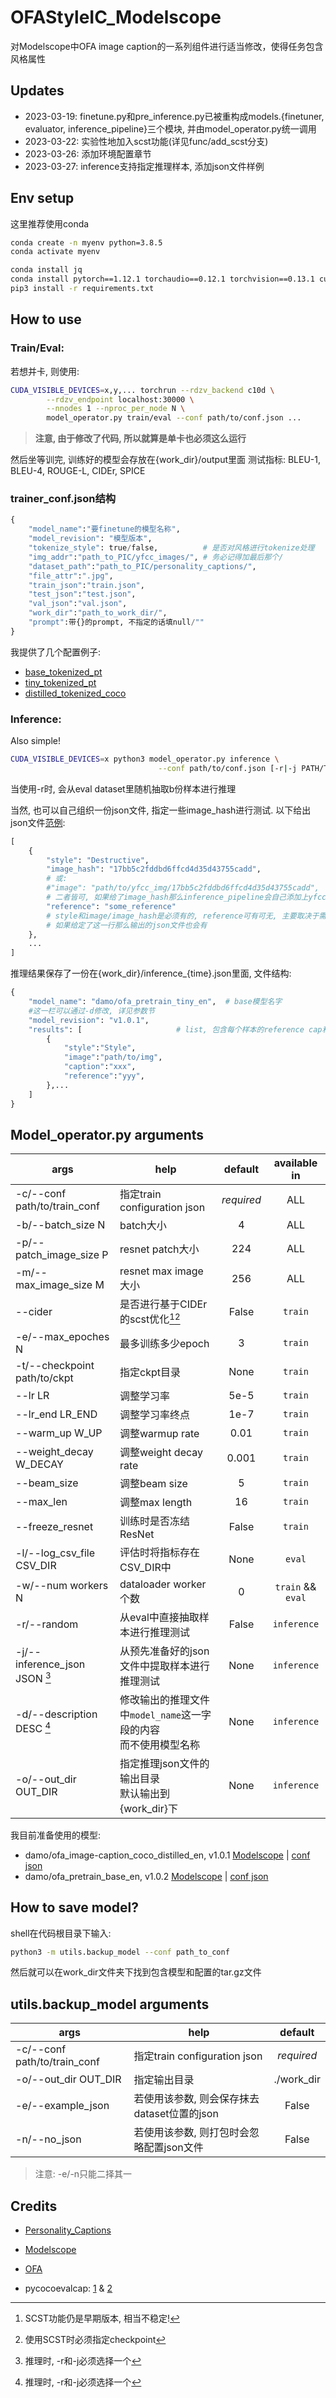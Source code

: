 # OFAStyleIC_Modelscope
对Modelscope中OFA image caption的一系列组件进行适当修改，使得任务包含风格属性

## Updates
- 2023-03-19: finetune.py和pre_inference.py已被重构成models.{finetuner, evaluator, inference_pipeline}三个模块, 并由model_operator.py统一调用
- 2023-03-22: 实验性地加入scst功能(详见func/add_scst分支)
- 2023-03-26: 添加环境配置章节
- 2023-03-27: inference支持指定推理样本, 添加json文件样例

## Env setup
这里推荐使用conda
```sh
conda create -n myenv python=3.8.5
conda activate myenv

conda install jq
conda install pytorch==1.12.1 torchaudio==0.12.1 torchvision==0.13.1 cudatoolkit=10.2 -c pytorch
pip3 install -r requirements.txt
```

## How to use
### Train/Eval:
若想并卡, 则使用:
```sh
CUDA_VISIBLE_DEVICES=x,y,... torchrun --rdzv_backend c10d \
        --rdzv_endpoint localhost:30000 \
        --nnodes 1 --nproc_per_node N \ 
        model_operator.py train/eval --conf path/to/conf.json ...
```
> **注意, 由于修改了代码, 所以就算是单卡也必须这么运行**


然后坐等训完, 训练好的模型会存放在{work_dir}/output里面
测试指标: BLEU-1, BLEU-4, ROUGE-L, CIDEr, SPICE

### trainer_conf.json结构
```py
{
    "model_name":"要finetune的模型名称",
    "model_revision": "模型版本",
    "tokenize_style": true/false,          # 是否对风格进行tokenize处理
    "img_addr":"path_to_PIC/yfcc_images/", # 务必记得加最后那个/
    "dataset_path":"path_to_PIC/personality_captions/",
    "file_attr":".jpg",
    "train_json":"train.json",
    "test_json":"test.json",
    "val_json":"val.json",
    "work_dir":"path_to_work_dir/",
    "prompt":带{}的prompt, 不指定的话填null/""
}
```
我提供了几个配置例子:
- [base_tokenized_pt](conf_examples/base_tokenized_pt.json)
- [tiny_tokenized_pt](conf_examples/tiny_tokenized_pt.json)
- [distilled_tokenized_coco](conf_examples/distilled_tokenized_coco.json)

### Inference:
Also simple! 
```sh
CUDA_VISIBLE_DEVICES=x python3 model_operator.py inference \
                                 --conf path/to/conf.json [-r|-j PATH/TO/JSON]
```

当使用-r时, 会从eval dataset里随机抽取b份样本进行推理

当然, 也可以自己组织一份json文件, 指定一些image_hash进行测试. 以下给出json文件[范例](./conf_examples/inference_base_a.json):
```python
[
    {
        "style": "Destructive",
        "image_hash": "17bb5c2fddbd6ffcd4d35d43755cadd",
        # 或: 
        #"image": "path/to/yfcc_img/17bb5c2fddbd6ffcd4d35d43755cadd",
        # 二者皆可, 如果给了image_hash那么inference_pipeline会自己添加上yfcc目录
        "reference": "some_reference"
        # style和image/image_hash是必须有的, reference可有可无, 主要取决于需不需要参考
        # 如果给定了这一行那么输出的json文件也会有
    },
    ...
]

```

推理结果保存了一份在{work_dir}/inference_{time}.json里面, 文件结构:
```python
{
    "model_name": "damo/ofa_pretrain_tiny_en",  # base模型名字
    #这一栏可以通过-d修改, 详见参数节
    "model_revision": "v1.0.1",
    "results": [                     # list, 包含每个样本的reference cap和生成cap
        {
            "style":"Style",
            "image":"path/to/img",
            "caption":"xxx",
            "reference":"yyy",
        },...
    ]
}
```

## Model_operator.py arguments
| args                           | help                                        | default    | available in          |
|--------------------------------|---------------------------------------------|:----------:|:---------------------:|
| -c/--conf path/to/train_conf   | 指定train configuration json                  | *required* | ALL                   |
| -b/--batch_size N              | batch大小                                     | 4          | ALL                   |
| -p/--patch_image_size P        | resnet patch大小                              | 224        | ALL                   |
| -m/--max_image_size M          | resnet max image大小                          | 256        | ALL                   |
| --cider                        | 是否进行基于CIDEr的scst优化[^*1][^*2]            | False      | ``train``             |
| -e/--max_epoches N             | 最多训练多少epoch                                 | 3          | ``train``             |
| -t/--checkpoint path/to/ckpt   | 指定ckpt目录                                    | None       | ``train``             |
| --lr LR                        | 调整学习率                                       | 5e-5       | ``train``             |
| --lr_end LR_END                | 调整学习率终点                                     | 1e-7       | ``train``             |
| --warm_up W_UP                 | 调整warmup rate                               | 0.01       | ``train``             |
| --weight_decay W_DECAY         | 调整weight decay rate                         | 0.001      | ``train``             |
| --beam_size                    | 调整beam size                                 | 5          | ``train``             |
| --max_len                      | 调整max length                                | 16         | ``train``             |
| --freeze_resnet                | 训练时是否冻结ResNet                               | False      | ``train``             |
| -l/--log_csv_file CSV_DIR      | 评估时将指标存在CSV_DIR中                            | None       | ``eval``              |
| -w/--num workers N             | dataloader worker个数                         | 0          | ``train`` && ``eval`` |
| -r/--random                    | 从eval中直接抽取样本进行推理测试                          | False      | ``inference``         |
| -j/--inference_json JSON [^*3] | 从预先准备好的json文件中提取样本进行推理测试                    | None       | ``inference``         |
| -d/--description DESC [^*3]    | 修改输出的推理文件中``model_name``这一字段的内容<br>而不使用模型名称 | None       | ``inference``         |
| -o/--out_dir  OUT_DIR          | 指定推理json文件的输出目录<br>默认输出到{work_dir}下         | None       | ``inference``         |
> [^*1]: SCST功能仍是早期版本, 相当不稳定! 
> [^*2]: 使用SCST时必须指定checkpoint 
> [^*3]: 推理时, -r和-j必须选择一个

我目前准备使用的模型:
- damo/ofa_image-caption_coco_distilled_en, v1.0.1  [Modelscope](https://modelscope.cn/models/damo/ofa_image-caption_coco_distilled_en/summary)  |  [conf json](conf_examples/distilled_tokenized.json)
- damo/ofa_pretrain_base_en, v1.0.2  [Modelscope](https://modelscope.cn/models/damo/ofa_pretrain_base_en/summary)  |  [conf json](conf/base_tokenized.json)


## How to save model?
shell在代码根目录下输入: 
```sh
python3 -m utils.backup_model --conf path_to_conf
```
然后就可以在work_dir文件夹下找到包含模型和配置的tar.gz文件

## utils.backup_model arguments
| args                         | help                         | default          |
|------------------------------|------------------------------|:------------------:|
| -c/--conf path/to/train_conf | 指定train configuration json   | *required* |
| -o/--out_dir OUT_DIR         | 指定输出目录                       | ./work_dir       |
| -e/--example_json            | 若使用该参数, 则会保存抹去dataset位置的json | False            |
| -n/--no_json                 | 若使用该参数, 则打包时会忽略配置json文件      | False            |

> 注意: -e/-n只能二择其一


## Credits
- [Personality_Captions](https://openaccess.thecvf.com/content_CVPR_2019/html/Shuster_Engaging_Image_Captioning_via_Personality_CVPR_2019_paper.html)

- [Modelscope](https://modelscope.cn)

- [OFA](https://github.com/OFA-Sys/OFA)

- pycocoevalcap: [1](https://github.com/salaniz/pycocoevalcap)  &  [2](https://github.com/tylin/coco-caption)
